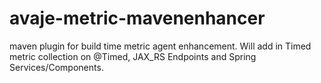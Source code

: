 avaje-metric-mavenenhancer
==========================

maven plugin for build time metric agent enhancement. Will add in Timed metric collection on @Timed, JAX_RS Endpoints and Spring Services/Components.
